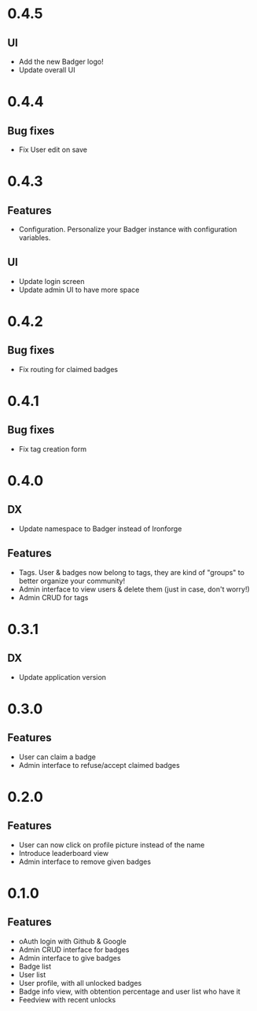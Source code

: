# 0.4.5

## UI

- Add the new Badger logo!
- Update overall UI

# 0.4.4

## Bug fixes

- Fix User edit on save

# 0.4.3

## Features

- Configuration. Personalize your Badger instance with configuration variables.

## UI

- Update login screen
- Update admin UI to have more space

# 0.4.2

## Bug fixes

- Fix routing for claimed badges

# 0.4.1

## Bug fixes

- Fix tag creation form

# 0.4.0

## DX

- Update namespace to Badger instead of Ironforge

## Features

- Tags. User & badges now belong to tags, they are kind of "groups" to better organize your community!
- Admin interface to view users & delete them (just in case, don't worry!)
- Admin CRUD for tags

# 0.3.1

## DX

- Update application version

# 0.3.0

## Features

- User can claim a badge
- Admin interface to refuse/accept claimed badges

# 0.2.0

## Features

- User can now click on profile picture instead of the name
- Introduce leaderboard view
- Admin interface to remove given badges

# 0.1.0

## Features

- oAuth login with Github & Google
- Admin CRUD interface for badges
- Admin interface to give badges
- Badge list
- User list
- User profile, with all unlocked badges
- Badge info view, with obtention percentage and user list who have it 
- Feedview with recent unlocks
